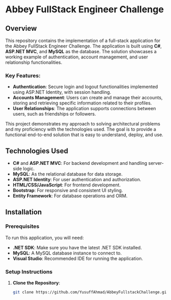 # Abbey FullStack Engineer Challenge

## Overview

This repository contains the implementation of a full-stack application for the Abbey FullStack Engineer Challenge. The application is built using **C#**, **ASP.NET MVC**, and **MySQL** as the database. The solution showcases a working example of authentication, account management, and user relationship functionalities.

### Key Features:
- **Authentication**: Secure login and logout functionalities implemented using ASP.NET Identity, with session handling.
- **Accounts Management**: Users can create and manage their accounts, storing and retrieving specific information related to their profiles.
- **User Relationships**: The application supports connections between users, such as friendships or followers.

This project demonstrates my approach to solving architectural problems and my proficiency with the technologies used. The goal is to provide a functional end-to-end solution that is easy to understand, deploy, and use.

## Technologies Used

- **C#** and **ASP.NET MVC**: For backend development and handling server-side logic.
- **MySQL**: As the relational database for data storage.
- **ASP.NET Identity**: For user authentication and authorization.
- **HTML/CSS/JavaScript**: For frontend development.
- **Bootstrap**: For responsive and consistent UI styling.
- **Entity Framework**: For database operations and ORM.

## Installation

### Prerequisites

To run this application, you will need:

- **.NET SDK**: Make sure you have the latest .NET SDK installed.
- **MySQL**: A MySQL database instance to connect to.
- **Visual Studio**: Recommended IDE for running the application.

### Setup Instructions

1. **Clone the Repository**:
   ```bash
   git clone https://github.com/YusuffAhmad/AbbeyFullstackChallenge.git
